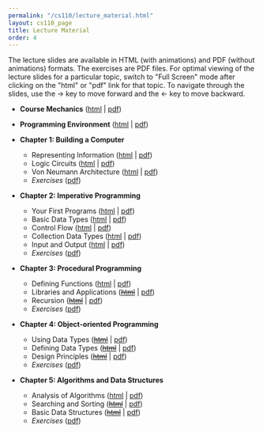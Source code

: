 ```yaml
---
permalink: "/cs110/lecture_material.html"
layout: cs110_page
title: Lecture Material
order: 4
---
```


The lecture slides are available in HTML (with animations) and PDF (without animations) formats. The exercises are PDF files. For optimal viewing of the lecture slides for a particular topic, switch to "Full Screen" mode after clicking on the "html" or "pdf" link for that topic. To navigate through the slides, use the &rarr; key to move forward and the &larr; key to move backward.
 
- **Course Mechanics** ([html](https://www.cs.umb.edu/~siyer/teaching/cs110/CourseMechanics.html) \| [pdf](https://www.cs.umb.edu/~siyer/teaching/cs110/CourseMechanics.pdf))

- **Programming Environment** ([html](https://www.cs.umb.edu/~siyer/teaching/cs110/ProgrammingEnvironment.html) \| [pdf](https://www.cs.umb.edu/~siyer/teaching/cs110/ProgrammingEnvironment.pdf))

- **Chapter 1: Building a Computer**
  - Representing Information ([html](https://www.cs.umb.edu/~siyer/teaching/cs110/RepresentingInformation.html) \| [pdf](https://www.cs.umb.edu/~siyer/teaching/cs110/RepresentingInformation.pdf))
  - Logic Circuits ([html](https://www.cs.umb.edu/~siyer/teaching/cs110/LogicCircuits.html) \| [pdf](https://www.cs.umb.edu/~siyer/teaching/cs110/LogicCircuits.pdf))
  - Von Neumann Architecture ([html](https://www.cs.umb.edu/~siyer/teaching/cs110/VonNeumannArchitecture.html) \| [pdf](https://www.cs.umb.edu/~siyer/teaching/cs110/VonNeumannArchitecture.pdf))
  - *Exercises* ([pdf](https://www.cs.umb.edu/~siyer/teaching/cs110/building_a_computer_exercises.pdf)) 

- **Chapter 2: Imperative Programming**
  - Your First Programs ([html](https://www.cs.umb.edu/~siyer/teaching/cs110/YourFirstPrograms.html) \| [pdf](https://www.cs.umb.edu/~siyer/teaching/cs110/YourFirstPrograms.pdf))
  - Basic Data Types ([html](https://www.cs.umb.edu/~siyer/teaching/cs110/BasicDataTypes.html) \| [pdf](https://www.cs.umb.edu/~siyer/teaching/cs110/BasicDataTypes.pdf))
  - Control Flow ([html](https://www.cs.umb.edu/~siyer/teaching/cs110/ControlFlow.html) \| [pdf](https://www.cs.umb.edu/~siyer/teaching/cs110/ControlFlow.pdf))
  - Collection Data Types ([html](https://www.cs.umb.edu/~siyer/teaching/cs110/CollectionDataTypes.html) \| [pdf](https://www.cs.umb.edu/~siyer/teaching/cs110/CollectionDataTypes.pdf))
  - Input and Output ([html](https://www.cs.umb.edu/~siyer/teaching/cs110/InputAndOutput.html) \| [pdf](https://www.cs.umb.edu/~siyer/teaching/cs110/InputAndOutput.pdf))
  - *Exercises* ([pdf](https://www.cs.umb.edu/~siyer/teaching/cs110/imperative_programming_exercises.pdf)) 

- **Chapter 3: Procedural Programming**
  - Defining Functions ([html](https://www.cs.umb.edu/~siyer/teaching/cs110/DefiningFunctions.html) \| [pdf](https://www.cs.umb.edu/~siyer/teaching/cs110/DefiningFunctions.pdf))
  - Libraries and Applications (<del>[html](https://www.cs.umb.edu/~siyer/teaching/cs110/LibrariesAndApplications.html)</del> \| [pdf](https://www.cs.umb.edu/~siyer/teaching/cs110/LibrariesAndApplications.pdf))
  - Recursion (<del>[html](https://www.cs.umb.edu/~siyer/teaching/cs110/Recursion.html)</del> \| [pdf](https://www.cs.umb.edu/~siyer/teaching/cs110/Recursion.pdf))
  - *Exercises* ([pdf](https://www.cs.umb.edu/~siyer/teaching/cs110/procedural_programming_exercises.pdf)) 

- **Chapter 4: Object-oriented Programming**
  - Using Data Types (<del>[html](https://www.cs.umb.edu/~siyer/teaching/cs110/UsingDataTypes.html)</del> \| [pdf](https://www.cs.umb.edu/~siyer/teaching/cs110/UsingDataTypes.pdf))
  - Defining Data Types (<del>[html](https://www.cs.umb.edu/~siyer/teaching/cs110/DefiningDataTypes.html)</del> \| [pdf](https://www.cs.umb.edu/~siyer/teaching/cs110/DefiningDataTypes.pdf))
  - Design Principles (<del>[html](https://www.cs.umb.edu/~siyer/teaching/cs110/DesignPrinciples.html)</del> \| [pdf](https://www.cs.umb.edu/~siyer/teaching/cs110/DesignPrinciples.pdf))
  - *Exercises* ([pdf](https://www.cs.umb.edu/~siyer/teaching/cs110/object_oriented_programming_exercises.pdf)) 

- **Chapter 5: Algorithms and Data Structures**
  - Analysis of Algorithms ([html](https://www.cs.umb.edu/~siyer/teaching/cs110/AnalysisOfAlgorithms.html) \| [pdf](https://www.cs.umb.edu/~siyer/teaching/cs110/AnalysisOfAlgorithms.pdf))
  - Searching and Sorting (<del>[html](https://www.cs.umb.edu/~siyer/teaching/cs110/SearchingAndSorting.html)</del> \| [pdf](https://www.cs.umb.edu/~siyer/teaching/cs110/SearchingAndSorting.pdf))
  - Basic Data Structures (<del>[html](https://www.cs.umb.edu/~siyer/teaching/cs110/BasicDataStructures.html)</del> \| [pdf](https://www.cs.umb.edu/~siyer/teaching/cs110/BasicDataStructures.pdf))
  - *Exercises* ([pdf](https://www.cs.umb.edu/~siyer/teaching/cs110/algorithms_and_data_structures_exercises.pdf)) 
 
